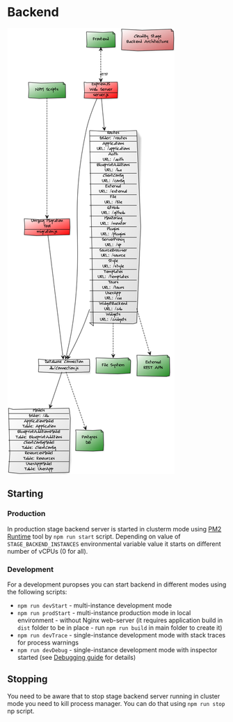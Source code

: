 # Backend

![Backend architecture](./../doc/diagrams/architecture-backend.png)

## Starting

### Production

In production stage backend server is started in clusterm mode using [PM2 Runtime](https://pm2.io/runtime/) tool by `npm run start` script. Depending on value of `STAGE_BACKEND_INSTANCES` environmental variable value it starts on different number of vCPUs (0 for all). 

### Development

For a development puropses you can start backend in different modes using the following scripts:
* `npm run devStart` - multi-instance development mode
* `npm run prodStart` - multi-instance production mode in local environment - without Nginx web-server (it requires application build in `dist` folder to be in place - run `npm run build` in main folder to create it)
* `npm run devTrace` - single-instance development mode with stack traces for process warnings 
* `npm run devDebug` - single-instance development mode with inspector started (see [Debugging guide](https://nodejs.org/en/docs/guides/debugging-getting-started/) for details)

## Stopping

You need to be aware that to stop stage backend server running in cluster mode you need to kill process manager.
You can do that using `npm run stop` np script.
